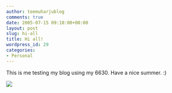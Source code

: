 ```yaml
---
author: teemuharjublog
comments: true
date: 2005-07-15 09:10:00+00:00
layout: post
slug: hi-all
title: Hi all!
wordpress_id: 29
categories:
- Personal
---
```


This is me testing my blog using my 6630. Have a nice summer. :)



[![](http://www.teemuharju.net/wp-photos/thumb.20050715-121000-1.jpg)](http://www.teemuharju.net/wp-photos/20050715-121000-1.jpg)
